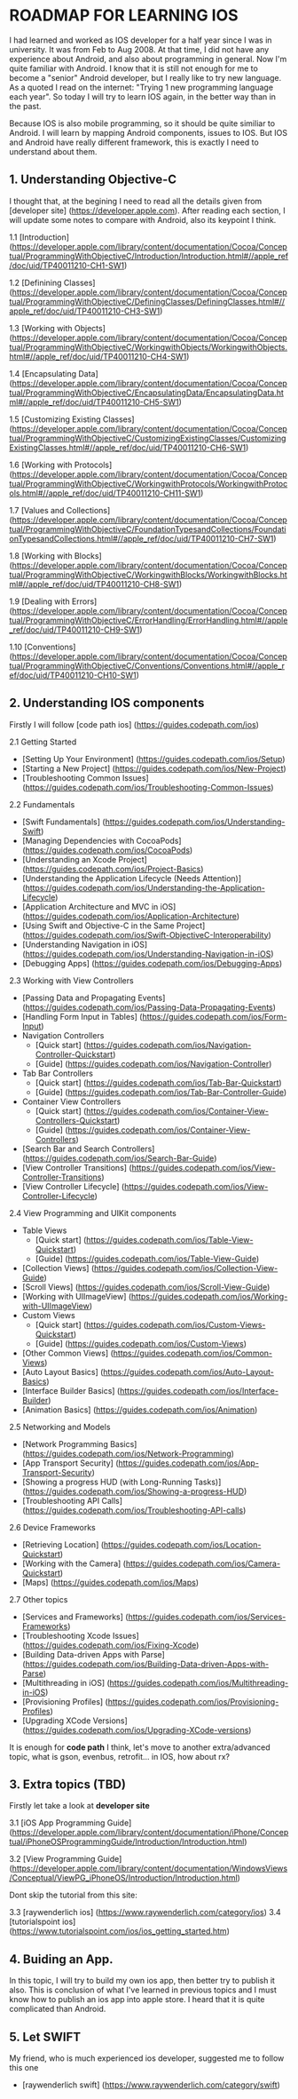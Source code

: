 # ROADMAP FOR LEARNING IOS
I had learned and worked as IOS developer for a half year since I was in university. It was from Feb to Aug 2008. At that time, I did not have any experience about Android, and also about programming in general. Now I'm quite familiar with Android. I know that it is still not enough for me to become a "senior" Android developer, but I really like to try new language. As a quoted I read on the internet: "Trying 1 new programming language each year". So today I will try to learn IOS again, in the better way than in the past.

Because IOS is also mobile programming, so it should be quite similiar to Android. I will learn by mapping Android components, issues to IOS. But IOS and Android have really different framework, this is exactly I need to understand about them.

## 1. Understanding Objective-C
I thought that, at the begining I need to read all the details given from [developer site] (https://developer.apple.com).
After reading each section, I will update some notes to compare with Android, also its keypoint I think.

1.1 [Introduction] (https://developer.apple.com/library/content/documentation/Cocoa/Conceptual/ProgrammingWithObjectiveC/Introduction/Introduction.html#//apple_ref/doc/uid/TP40011210-CH1-SW1)

1.2 [Definining Classes] (https://developer.apple.com/library/content/documentation/Cocoa/Conceptual/ProgrammingWithObjectiveC/DefiningClasses/DefiningClasses.html#//apple_ref/doc/uid/TP40011210-CH3-SW1)

1.3 [Working with Objects] (https://developer.apple.com/library/content/documentation/Cocoa/Conceptual/ProgrammingWithObjectiveC/WorkingwithObjects/WorkingwithObjects.html#//apple_ref/doc/uid/TP40011210-CH4-SW1)

1.4 [Encapsulating Data] (https://developer.apple.com/library/content/documentation/Cocoa/Conceptual/ProgrammingWithObjectiveC/EncapsulatingData/EncapsulatingData.html#//apple_ref/doc/uid/TP40011210-CH5-SW1)

1.5 [Customizing Existing Classes] (https://developer.apple.com/library/content/documentation/Cocoa/Conceptual/ProgrammingWithObjectiveC/CustomizingExistingClasses/CustomizingExistingClasses.html#//apple_ref/doc/uid/TP40011210-CH6-SW1)

1.6 [Working with Protocols] (https://developer.apple.com/library/content/documentation/Cocoa/Conceptual/ProgrammingWithObjectiveC/WorkingwithProtocols/WorkingwithProtocols.html#//apple_ref/doc/uid/TP40011210-CH11-SW1)

1.7 [Values and Collections] (https://developer.apple.com/library/content/documentation/Cocoa/Conceptual/ProgrammingWithObjectiveC/FoundationTypesandCollections/FoundationTypesandCollections.html#//apple_ref/doc/uid/TP40011210-CH7-SW1)

1.8 [Working with Blocks] (https://developer.apple.com/library/content/documentation/Cocoa/Conceptual/ProgrammingWithObjectiveC/WorkingwithBlocks/WorkingwithBlocks.html#//apple_ref/doc/uid/TP40011210-CH8-SW1)

1.9 [Dealing with Errors] (https://developer.apple.com/library/content/documentation/Cocoa/Conceptual/ProgrammingWithObjectiveC/ErrorHandling/ErrorHandling.html#//apple_ref/doc/uid/TP40011210-CH9-SW1)

1.10 [Conventions] (https://developer.apple.com/library/content/documentation/Cocoa/Conceptual/ProgrammingWithObjectiveC/Conventions/Conventions.html#//apple_ref/doc/uid/TP40011210-CH10-SW1)

## 2. Understanding IOS components
Firstly I will follow [code path ios] (https://guides.codepath.com/ios)

2.1 Getting Started
- [Setting Up Your Environment] (https://guides.codepath.com/ios/Setup)
- [Starting a New Project] (https://guides.codepath.com/ios/New-Project)
- [Troubleshooting Common Issues] (https://guides.codepath.com/ios/Troubleshooting-Common-Issues)

2.2 Fundamentals
- [Swift Fundamentals] (https://guides.codepath.com/ios/Understanding-Swift)
- [Managing Dependencies with CocoaPods] (https://guides.codepath.com/ios/CocoaPods)
- [Understanding an Xcode Project] (https://guides.codepath.com/ios/Project-Basics)
- [Understanding the Application Lifecycle (Needs Attention)] (https://guides.codepath.com/ios/Understanding-the-Application-Lifecycle)
- [Application Architecture and MVC in iOS] (https://guides.codepath.com/ios/Application-Architecture)
- [Using Swift and Objective-C in the Same Project] (https://guides.codepath.com/ios/Swift-ObjectiveC-Interoperability)
- [Understanding Navigation in iOS] (https://guides.codepath.com/ios/Understanding-Navigation-in-iOS)
- [Debugging Apps] (https://guides.codepath.com/ios/Debugging-Apps)

2.3 Working with View Controllers
- [Passing Data and Propagating Events] (https://guides.codepath.com/ios/Passing-Data-Propagating-Events)
- [Handling Form Input in Tables] (https://guides.codepath.com/ios/Form-Input)
- Navigation Controllers 
  + [Quick start] (https://guides.codepath.com/ios/Navigation-Controller-Quickstart)
  + [Guide] (https://guides.codepath.com/ios/Navigation-Controller)
- Tab Bar Controllers 
  + [Quick start] (https://guides.codepath.com/ios/Tab-Bar-Quickstart)
  + [Guide] (https://guides.codepath.com/ios/Tab-Bar-Controller-Guide)
- Container View Controllers
  + [Quick start] (https://guides.codepath.com/ios/Container-View-Controllers-Quickstart)
  + [Guide] (https://guides.codepath.com/ios/Container-View-Controllers)
- [Search Bar and Search Controllers] (https://guides.codepath.com/ios/Search-Bar-Guide)
- [View Controller Transitions] (https://guides.codepath.com/ios/View-Controller-Transitions)
- [View Controller Lifecycle] (https://guides.codepath.com/ios/View-Controller-Lifecycle)

2.4 View Programming and UIKit components

- Table Views
  + [Quick start] (https://guides.codepath.com/ios/Table-View-Quickstart)
  + [Guide] (https://guides.codepath.com/ios/Table-View-Guide) 
- [Collection Views] (https://guides.codepath.com/ios/Collection-View-Guide)
- [Scroll Views] (https://guides.codepath.com/ios/Scroll-View-Guide)
- [Working with UIImageView]  (https://guides.codepath.com/ios/Working-with-UIImageView)
- Custom Views
  + [Quick start] (https://guides.codepath.com/ios/Custom-Views-Quickstart)
  + [Guide] (https://guides.codepath.com/ios/Custom-Views)
- [Other Common Views] (https://guides.codepath.com/ios/Common-Views)
- [Auto Layout Basics] (https://guides.codepath.com/ios/Auto-Layout-Basics)
- [Interface Builder Basics] (https://guides.codepath.com/ios/Interface-Builder)
- [Animation Basics] (https://guides.codepath.com/ios/Animation)

2.5 Networking and Models

- [Network Programming Basics] (https://guides.codepath.com/ios/Network-Programming)
- [App Transport Security] (https://guides.codepath.com/ios/App-Transport-Security)
- [Showing a progress HUD (with Long-Running Tasks)] (https://guides.codepath.com/ios/Showing-a-progress-HUD)
- [Troubleshooting API Calls] (https://guides.codepath.com/ios/Troubleshooting-API-calls)

2.6 Device Frameworks

- [Retrieving Location] (https://guides.codepath.com/ios/Location-Quickstart)
- [Working with the Camera] (https://guides.codepath.com/ios/Camera-Quickstart)
- [Maps] (https://guides.codepath.com/ios/Maps)

2.7 Other topics

- [Services and Frameworks] (https://guides.codepath.com/ios/Services-Frameworks)
- [Troubleshooting Xcode Issues] (https://guides.codepath.com/ios/Fixing-Xcode)
- [Building Data-driven Apps with Parse] (https://guides.codepath.com/ios/Building-Data-driven-Apps-with-Parse)
- [Multithreading in iOS] (https://guides.codepath.com/ios/Multithreading-in-iOS)
- [Provisioning Profiles] (https://guides.codepath.com/ios/Provisioning-Profiles)
- [Upgrading XCode Versions] (https://guides.codepath.com/ios/Upgrading-XCode-versions)

It is enough for **code path** I think, let's move to another extra/advanced topic, what is gson, evenbus, retrofit... in IOS, how about rx?

## 3. Extra topics (TBD)
Firstly let take a look at **developer site**

3.1 [iOS App Programming Guide] (https://developer.apple.com/library/content/documentation/iPhone/Conceptual/iPhoneOSProgrammingGuide/Introduction/Introduction.html)

3.2 [View Programming Guide] (https://developer.apple.com/library/content/documentation/WindowsViews/Conceptual/ViewPG_iPhoneOS/Introduction/Introduction.html)

Dont skip the tutorial from this site: 

3.3 [raywenderlich ios] (https://www.raywenderlich.com/category/ios)
3.4 [tutorialspoint ios] (https://www.tutorialspoint.com/ios/ios_getting_started.htm)

## 4. Buiding an App.
In this topic, I will try to build my own ios app, then better try to publish it also. This is conclusion of what I've learned in previous topics and I must know how to publish an ios app into apple store. I heard that it is quite complicated than Android.

## 5. Let SWIFT
My friend, who is much experienced ios developer, suggested me to follow this one 
- [raywenderlich swift] (https://www.raywenderlich.com/category/swift)

